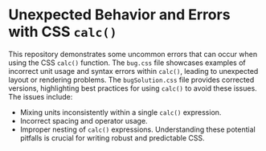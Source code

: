 # Unexpected Behavior and Errors with CSS `calc()`
This repository demonstrates some uncommon errors that can occur when using the CSS `calc()` function.  The `bug.css` file showcases examples of incorrect unit usage and syntax errors within `calc()`, leading to unexpected layout or rendering problems.  The `bugSolution.css` file provides corrected versions, highlighting best practices for using `calc()` to avoid these issues.  The issues include: 
* Mixing units inconsistently within a single `calc()` expression.
* Incorrect spacing and operator usage.
* Improper nesting of `calc()` expressions.
Understanding these potential pitfalls is crucial for writing robust and predictable CSS.